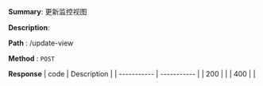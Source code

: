 **Summary**: 更新监控视图

**Description**:

**Path** : /update-view

**Method** : `POST`

**Response**
| code      | Description |
| ----------- | ----------- |
|  200   |       |
|  400   |       |

